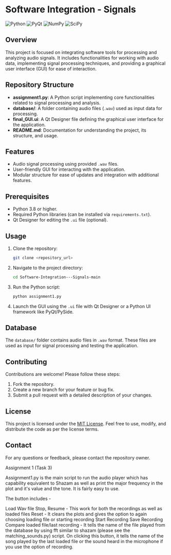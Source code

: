 
# Software Integration - Signals
![Python](https://img.shields.io/badge/Python-3.8+-blue.svg) ![PyQt](https://img.shields.io/badge/PyQt-5.15.4-green.svg) ![NumPy](https://img.shields.io/badge/NumPy-1.21.0-orange.svg) ![SciPy](https://img.shields.io/badge/SciPy-1.7.0-brightgreen.svg)

## Overview
This project is focused on integrating software tools for processing and analyzing audio signals. It includes functionalities for working with audio data, implementing signal processing techniques, and providing a graphical user interface (GUI) for ease of interaction.

## Repository Structure

- **assignment1.py**: A Python script implementing core functionalities related to signal processing and analysis.
- **database/**: A folder containing audio files (`.wav`) used as input data for processing.
- **final_GUI.ui**: A Qt Designer file defining the graphical user interface for the application.
- **README.md**: Documentation for understanding the project, its structure, and usage.

## Features
- Audio signal processing using provided `.wav` files.
- User-friendly GUI for interacting with the application.
- Modular structure for ease of updates and integration with additional features.

## Prerequisites
- Python 3.8 or higher.
- Required Python libraries (can be installed via `requirements.txt`).
- Qt Designer for editing the `.ui` file (optional).

## Usage
1. Clone the repository:
   ```bash
   git clone <repository_url>
   ```
2. Navigate to the project directory:
   ```bash
   cd Software-Integration---Signals-main
   ```
3. Run the Python script:
   ```bash
   python assignment1.py
   ```
4. Launch the GUI using the `.ui` file with Qt Designer or a Python UI framework like PyQt/PySide.

## Database
The `database/` folder contains audio files in `.wav` format. These files are used as input for signal processing and testing the application.

## Contributing
Contributions are welcome! Please follow these steps:
1. Fork the repository.
2. Create a new branch for your feature or bug fix.
3. Submit a pull request with a detailed description of your changes.

## License
This project is licensed under the [MIT License](LICENSE). Feel free to use, modify, and distribute the code as per the license terms.

## Contact
For any questions or feedback, please contact the repository owner.

Assignment 1 (Task 3)


Assignment1.py  is the main script to run the audio player which has capability equivalent to Shazam as well as print the major frequency in the plot and it's value and the tone. It is fairly easy to use.

The button includes - 


Load Wav file
Stop, Resume - This work for both the recordings as well as loaded files 
Reset - It clears the plots and gives the option to again choosing loading file or starting recording
Start Recording 
Save Recording 
Compare loaded file/last recording - It tells the name of the file played from the database by using fft similar to shazam (please see the matching_sounds.py) script. On clicking this button, it tells the name of the song played by the last loaded file or the sound heard in the microphone if you use the option of recording. 
